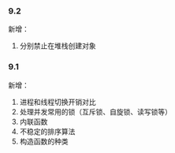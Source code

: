 ### 9.2

新增：

1. 分别禁止在堆栈创建对象

### 9.1 

新增：

1. 进程和线程切换开销对比
2. 处理并发常用的锁（互斥锁、自旋锁、读写锁等）
3. 内联函数
4. 不稳定的排序算法
5. 构造函数的种类